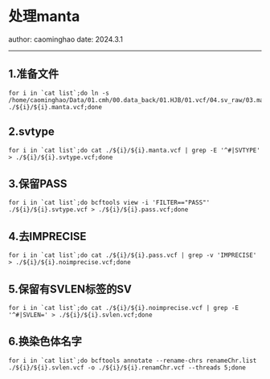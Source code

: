 # 处理manta
author: caominghao  date: 2024.3.1
****
## 1.准备文件
```shell
for i in `cat list`;do ln -s /home/caominghao/Data/01.cmh/00.data_back/01.HJB/01.vcf/04.sv_raw/03.manta/01.raw_vcf/${i}.manta.vcf ./${i}/${i}.manta.vcf;done
```
## 2.svtype
```shell
for i in `cat list`;do cat ./${i}/${i}.manta.vcf | grep -E '^#|SVTYPE' > ./${i}/${i}.svtype.vcf;done
```
## 3.保留PASS
```shell
for i in `cat list`;do bcftools view -i 'FILTER=="PASS"' ./${i}/${i}.svtype.vcf > ./${i}/${i}.pass.vcf;done
```
## 4.去IMPRECISE
```shell
for i in `cat list`;do cat ./${i}/${i}.pass.vcf | grep -v 'IMPRECISE' > ./${i}/${i}.noimprecise.vcf;done
```
## 5.保留有SVLEN标签的SV
```shell
for i in `cat list`;do cat ./${i}/${i}.noimprecise.vcf | grep -E '^#|SVLEN=' > ./${i}/${i}.svlen.vcf;done
```
## 6.换染色体名字
```shell
for i in `cat list`;do bcftools annotate --rename-chrs renameChr.list ./${i}/${i}.svlen.vcf -o ./${i}/${i}.renamChr.vcf --threads 5;done
```